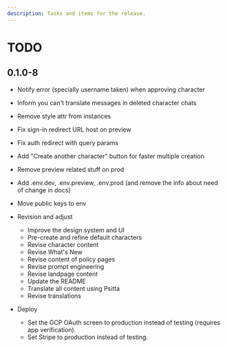 ```yaml
---
description: Tasks and items for the release.
---
```


# TODO

## 0.1.0-8

- Notify error (specially username taken) when approving character
- Inform you can't translate messages in deleted character chats
- Remove style attr from <Icon> instances

- Fix sign-in redirect URL host on preview
- Fix auth redirect with query params
- Add "Create another character" button for faster multiple creation

- Remove preview related stuff on prod
- Add .env.dev, .env.preview, .env.prod (and remove the info about need of change in docs)
- Move public keys to env

- Revision and adjust
  - Improve the design system and UI
  - Pre-create and refine default characters
  - Revise character content
  - Revise What's New
  - Revise content of policy pages
  - Revise prompt engineering
  - Revise landpage content
  - Update the README
  - Translate all content using Psitta
  - Revise translations
- Deploy
  - Set the GCP OAuth screen to production instead of testing (requires app verification).
  - Set Stripe to production instead of testing.
